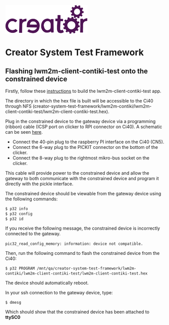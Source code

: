 ![Imagination Technologies Limited logo](../images/img.png)

# Creator System Test Framework

## Flashing lwm2m-client-contiki-test onto the constrained device

Firstly, follow these [instructions](doc/hardware/building_the_constrained_device_test_app.md)
to build the lwm2m-client-contiki-test app.

The directory in which the hex file is built will be accessible to the Ci40 through NFS
(creator-system-test-framework/lwm2m-contiki/lwm2m-client-contiki-test/lwm2m-client-contiki-test.hex).

Plug in the constrained device to the gateway device via a programming (ribbon) cable (ICSP port on
clicker to RPI connector on Ci40). A schematic can be seen [here](doc/hardware/ci40_to_clicker_serial_and_programming_connection.md).

* Connect the 40-pin plug to the raspberry PI interface on the Ci40 (CN5).
* Connect the 6-way plug to the PICKIT connector on the bottom of the clicker.
* Connect the 8-way plug to the rightmost mikro-bus socket on the clicker.

This cable will provide power to the constrained device and allow the gateway to both communicate with
the constrained device and program it directly with the pickle interface.

The constrained device should be viewable from the gateway device using the following commands:

    $ p32 info
    $ p32 config
    $ p32 id

If you receive the following message, the constrained device is incorrectly connected to the gateway.

`pic32_read_config_memory: information: device not compatible.`

Then, run the following command to flash the constrained device from the Ci40:

    $ p32 PROGRAM /mnt/qa/creator-system-test-framework/lwm2m-contiki/lwm2m-client-contiki-test/lwm2m-client-contiki-test.hex

The device should automatically reboot.

In your ssh connection to the gateway device, type:

    $ dmesg

Which should show that the constrained device has been attached to **ttySC0**

